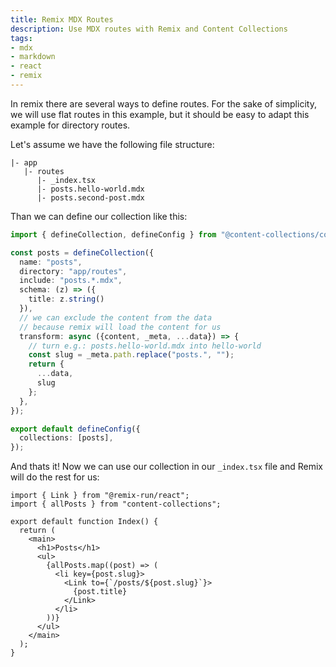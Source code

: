 ```yaml
---
title: Remix MDX Routes
description: Use MDX routes with Remix and Content Collections
tags:
- mdx
- markdown
- react
- remix
---
```


In remix there are several ways to define routes. For the sake of simplicity, we will use flat routes in this example, but it should be easy to adapt this example for directory routes.

Let's assume we have the following file structure:

```text
|- app
   |- routes
      |- _index.tsx
      |- posts.hello-world.mdx
      |- posts.second-post.mdx
```

Than we can define our collection like this:

```ts
import { defineCollection, defineConfig } from "@content-collections/core";

const posts = defineCollection({
  name: "posts",
  directory: "app/routes",
  include: "posts.*.mdx",
  schema: (z) => ({
    title: z.string()
  }),
  // we can exclude the content from the data
  // because remix will load the content for us
  transform: async ({content, _meta, ...data}) => {
    // turn e.g.: posts.hello-world.mdx into hello-world
    const slug = _meta.path.replace("posts.", "");
    return {
      ...data,
      slug
    };
  },
});

export default defineConfig({
  collections: [posts],
});
```

And thats it! Now we can use our collection in our `_index.tsx` file and Remix will do the rest for us:

```tsx
import { Link } from "@remix-run/react";
import { allPosts } from "content-collections";

export default function Index() {
  return (
    <main>
      <h1>Posts</h1>
      <ul>
        {allPosts.map((post) => (
          <li key={post.slug}>
            <Link to={`/posts/${post.slug}`}>
              {post.title}
            </Link>
          </li>
        ))}
      </ul>
    </main>
  );
}

```